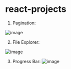 # react-projects
1. Pagination: 

![image](https://github.com/Prudhivi-Phani-Kumar/react-projects/assets/138499569/8ed99686-f274-489f-b70e-56a9d2d0a2cf)

2. File Explorer:

![image](https://github.com/Prudhivi-Phani-Kumar/react-projects/assets/138499569/f19c596c-6338-4e3f-98b0-de5277433c9e)

3. Progress Bar:
![image](https://github.com/Prudhivi-Phani-Kumar/react-projects/assets/138499569/ed4461b9-0312-4763-8d07-609fc9ac21e1)

